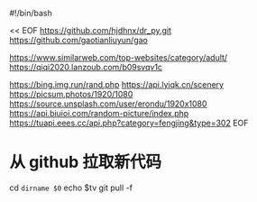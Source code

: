#!/bin/bash

<< EOF
https://github.com/hjdhnx/dr_py.git
https://github.com/gaotianliuyun/gao

https://www.similarweb.com/top-websites/category/adult/
https://qiqi2020.lanzoub.com/b09svqv1c

https://bing.img.run/rand.php
https://api.lyiqk.cn/scenery
https://picsum.photos/1920/1080
https://source.unsplash.com/user/erondu/1920x1080
https://api.biuioi.com/random-picture/index.php
https://tuapi.eees.cc/api.php?category=fengjing&type=302
EOF

# 从 github 拉取新代码

cd `dirname $0`
echo $tv
git pull -f
